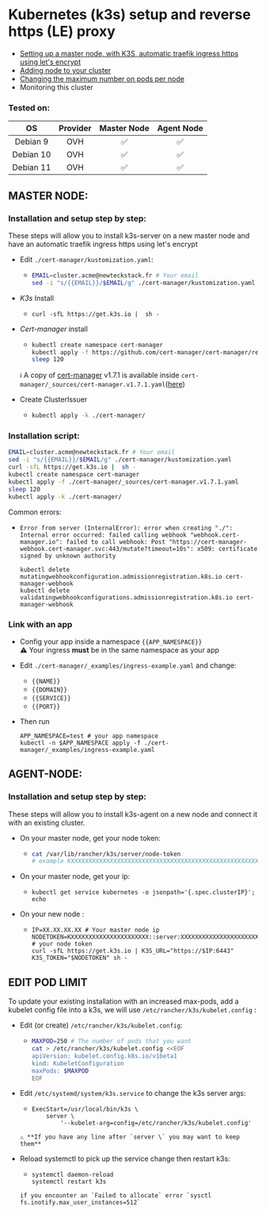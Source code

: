 # Kubernetes (k3s) setup and reverse https (LE) proxy

  * [Setting up a master node, with K3S, automatic traefik ingress https using let's encrypt](#master-node)
  * [Adding node to your cluster](#agent-node)
  * [Changing the maximum number on pods per node](#edit-pod-limit)
  * Monitoring this cluster

### Tested on:

  | OS        | Provider | Master Node | Agent Node |
  | :-------: | :------: | :---------: | :--------: |
  | Debian 9  | OVH      | ✅          | ✅        |
  | Debian 10 | OVH      | ✅          | ✅        |
  | Debian 11 | OVH      | ✅          | ✅        |


## MASTER NODE:

### Installation and setup step by step:

These steps will allow you to install k3s-server on a new master node and have an automatic traefik ingress https using let's encrypt


  * Edit `./cert-manager/kustomization.yaml`:
     * ```bash
       EMAIL=cluster.acme@newteckstack.fr # Your email
       sed -i "s/{{EMAIL}}/$EMAIL/g" ./cert-manager/kustomization.yaml
       ```

  * *K3s* Install
     * ```
       curl -sfL https://get.k3s.io |  sh -
       ```

  * *Cert-manager* install
     * ```bash
       kubectl create namespace cert-manager
       kubectl apply -f https://github.com/cert-manager/cert-manager/releases/download/v1.7.1/cert-manager.yaml
       sleep 120
       ```
      ℹ A copy of [cert-manager](https://github.com/jetstack/cert-manager) v1.7.1 is available inside `cert-manager/_sources/cert-manager.v1.7.1.yaml`([here](./cert-manager/_sources/cert-manager.v1.7.1.yaml))

  * Create ClusterIssuer
     * ```bash
       kubectl apply -k ./cert-manager/
       ```

### Installation script:
  
  ```bash
  EMAIL=cluster.acme@newteckstack.fr # Your email
  sed -i "s/{{EMAIL}}/$EMAIL/g" ./cert-manager/kustomization.yaml
  curl -sfL https://get.k3s.io |  sh -
  kubectl create namespace cert-manager
  kubectl apply -f ./cert-manager/_sources/cert-manager.v1.7.1.yaml
  sleep 120
  kubectl apply -k ./cert-manager/
  ```
  
  Common errors:
  - `Error from server (InternalError): error when creating "./": Internal error occurred: failed calling webhook "webhook.cert-manager.io": failed to call webhook: Post "https://cert-manager-webhook.cert-manager.svc:443/mutate?timeout=10s": x509: certificate signed by unknown authority`
    ```
    kubectl delete mutatingwebhookconfiguration.admissionregistration.k8s.io cert-manager-webhook
    kubectl delete validatingwebhookconfigurations.admissionregistration.k8s.io cert-manager-webhook
    ```
  

### Link with an app

* Config your app inside a namespace `{{APP_NAMESPACE}}`<br>
  ⚠️ Your ingress **must** be in the same namespace as your app
  
* Edit `./cert-manager/_examples/ingress-example.yaml` and change:
  * `{{NAME}}`
  * `{{DOMAIN}}`
  * `{{SERVICE}}`
  * `{{PORT}}` 
  
* Then run
  ```
  APP_NAMESPACE=test # your app namespace
  kubectl -n $APP_NAMESPACE apply -f ./cert-manager/_examples/ingress-example.yaml
  ```


## AGENT-NODE:


### Installation and setup step by step:

These steps will allow you to install k3s-agent on a new node and connect it with an existing cluster.

 * On your master node, get your node token:
      * ```bash
        cat /var/lib/rancher/k3s/server/node-token
        # example KXXXXXXXXXXXXXXXXXXXXXXXXXXXXXXXXXXXXXXXXXXXXXXXXXXXXXXXXXXXXXXXXXX::server:XXXXXXXXXXXXXXXXXXXXXXXXXXXXXXXX
        ```
 * On your master node, get your ip:
      * ```
        kubectl get service kubernetes -o jsonpath='{.spec.clusterIP}'; echo
        ```
      
 * On your new node :
      * ```
        IP=XX.XX.XX.XX # Your master node ip
        NODETOKEN=KXXXXXXXXXXXXXXXXXXXXXX::server:XXXXXXXXXXXXXXXXXXXXXXXXX # your node token
        curl -sfL https://get.k3s.io | K3S_URL="https://$IP:6443" K3S_TOKEN="$NODETOKEN" sh -
        ```

## EDIT POD LIMIT

To update your existing installation with an increased max-pods, add a kubelet config file into a k3s, we will use `/etc/rancher/k3s/kubelet.config` :
 * Edit (or create) `/etc/rancher/k3s/kubelet.config`:
      * ```bash
        MAXPOD=250 # The number of pods that you want
        cat > /etc/rancher/k3s/kubelet.config <<EOF
        apiVersion: kubelet.config.k8s.io/v1beta1
        kind: KubeletConfiguration
        maxPods: $MAXPOD
        EOF
        ```
      
 * Edit `/etc/systemd/system/k3s.service` to change the k3s server args:
      * ```
        ExecStart=/usr/local/bin/k3s \
            server \
                '--kubelet-arg=config=/etc/rancher/k3s/kubelet.config'
        ```
       ⚠️ **If you have any line after `server \` you may want to keep them**
         
 * Reload systemctl to pick up the service change then restart k3s:
      * ```
        systemctl daemon-reload
        systemctl restart k3s
        ```
       if you encounter an `Failed to allocate` error `sysctl fs.inotify.max_user_instances=512`
